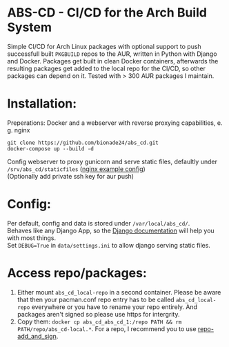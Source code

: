 ABS-CD - CI/CD for the Arch Build System
==

Simple CI/CD for Arch Linux packages with optional support to push successfull built `PKGBUILD` repos to the AUR, written in Python with Django and Docker. 
Packages get built in clean Docker containers, afterwards the resulting packages get added to the local repo for the CI/CD, so other packages can depend on it.
Tested with > 300 AUR packages I maintain.

Installation:
=

Preperations: Docker and a webserver with reverse proxying capabilities, e. g. nginx  
  
```
git clone https://github.com/bionade24/abs_cd.git
docker-compose up --build -d
```
Config webserver to proxy gunicorn and serve static files, defaultly under `/srv/abs_cd/staticfiles` ([nginx example config](https://gist.github.com/bionade24/966001987ba718557cd0fcc64924938f))  
(Optionally add private ssh key for aur push)  
  
Config:
=

Per default, config and data is stored under `/var/local/abs_cd/`.  
Behaves like any Django App, so the [Django documentation](https://docs.djangoproject.com/en/3.1/) will help you with most things.  
Set `DEBUG=True` in `data/settings.ini` to allow django serving static files.  
  
Access repo/packages:
=
1. Either mount `abs_cd_local-repo` in a second container. Please be aware that then your pacman.conf repo entry has to be called `abs_cd_local-repo` everywhere or you have to rename your repo entirely. And packages aren't signed so please use https for intergrity.  
2. Copy them: `docker cp abs_cd_abs_cd_1:/repo PATH && rm PATH/repo/abs_cd-local.*`. For a repo, I recommend you to use [repo-add_and_sign](https://aur.archlinux.org/packages/repo-add_and_sign).  

